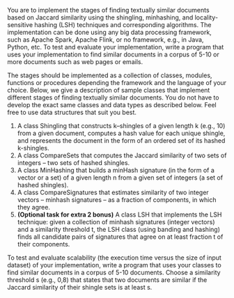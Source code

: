 You are to implement the stages of finding textually similar documents based on Jaccard similarity using the shingling, minhashing, and locality-sensitive hashing (LSH) techniques and corresponding algorithms. The implementation can be done using any big data processing framework, such as Apache Spark, Apache Flink, or no framework, e.g., in Java, Python, etc. To test and evaluate your implementation, write a program that uses your implementation to find similar documents in a corpus of 5-10 or more documents such as web pages or emails.

The stages should be implemented as a collection of classes, modules, functions or procedures depending the framework and the language of your choice. Below, we give a description of sample classes that implement different stages of finding textually similar documents. You do not have to develop the exact same classes and data types as described below. Feel free to use data structures that suit you best.

1. A class Shingling that constructs k–shingles of a given length k (e.g., 10) from a given document, computes a hash value for each unique shingle, and represents the document in the form of an ordered set of its hashed k-shingles.
1. A class CompareSets that computes the Jaccard similarity of two sets of integers – two sets of hashed shingles.
1. A class MinHashing that builds a minHash signature (in the form of a vector or a set) of a given length n from a given set of integers (a set of hashed shingles).
1. A class CompareSignatures that estimates similarity of two integer vectors – minhash signatures – as a fraction of components, in which they agree.
1. **(Optional task for extra 2 bonus)** A class LSH that implements the LSH technique: given a collection of minhash signatures (integer vectors) and a similarity threshold t, the LSH class (using banding and hashing) finds all candidate pairs of signatures that agree on at least fraction t of their components.

To test and evaluate scalability (the execution time versus the size of input dataset) of your implementation, write a program that uses your classes to find similar documents in a corpus of 5-10 documents. Choose a similarity threshold s (e.g., 0,8) that states that two documents are similar if the Jaccard similarity of their shingle sets is at least s.
